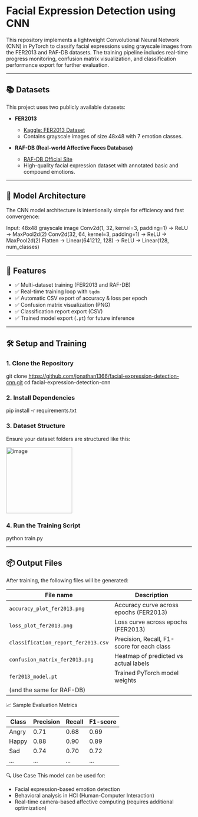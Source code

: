 # Facial Expression Detection using CNN

This repository implements a lightweight Convolutional Neural Network (CNN) in PyTorch to classify facial expressions using grayscale images from the FER2013 and RAF-DB datasets. The training pipeline includes real-time progress monitoring, confusion matrix visualization, and classification performance export for further evaluation.

---

## 📚 Datasets

This project uses two publicly available datasets:

- **FER2013**  
  - [Kaggle: FER2013 Dataset](https://www.kaggle.com/datasets/msambare/fer2013)
  - Contains grayscale images of size 48x48 with 7 emotion classes.

- **RAF-DB (Real-world Affective Faces Database)**  
  - [RAF-DB Official Site](http://www.whdeng.cn/RAF/model1.html)
  - High-quality facial expression dataset with annotated basic and compound emotions.

---

## 🧠 Model Architecture

The CNN model architecture is intentionally simple for efficiency and fast convergence:

Input: 48x48 grayscale image
Conv2d(1, 32, kernel=3, padding=1) → ReLU → MaxPool2d(2)
Conv2d(32, 64, kernel=3, padding=1) → ReLU → MaxPool2d(2)
Flatten → Linear(641212, 128) → ReLU → Linear(128, num_classes)

---

## 🚀 Features

- ✅ Multi-dataset training (FER2013 and RAF-DB)
- ✅ Real-time training loop with `tqdm`
- ✅ Automatic CSV export of accuracy & loss per epoch
- ✅ Confusion matrix visualization (PNG)
- ✅ Classification report export (CSV)
- ✅ Trained model export (`.pt`) for future inference

---

## 🛠️ Setup and Training

### 1. Clone the Repository

git clone https://github.com/jonathan1366/facial-expression-detection-cnn.git
cd facial-expression-detection-cnn

### 2. Install Dependencies
pip install -r requirements.txt

### 3. Dataset Structure
Ensure your dataset folders are structured like this:

<img width="179" alt="image" src="https://github.com/user-attachments/assets/ffa1387d-4f29-45c6-a940-a5ae0ac5f973" />

### 4. Run the Training Script
python train.py

---

## 📦 Output Files
After training, the following files will be generated:

| File name                           | Description                                |
| ----------------------------------- | ------------------------------------------ |
| `accuracy_plot_fer2013.png`         | Accuracy curve across epochs (FER2013)     |
| `loss_plot_fer2013.png`             | Loss curve across epochs (FER2013)         |
| `classification_report_fer2013.csv` | Precision, Recall, F1-score for each class |
| `confusion_matrix_fer2013.png`      | Heatmap of predicted vs actual labels      |
| `fer2013_model.pt`                  | Trained PyTorch model weights              |
| (and the same for RAF-DB)           |                                            |

📈 Sample Evaluation Metrics

| Class | Precision | Recall | F1-score |
| ----- | --------- | ------ | -------- |
| Angry | 0.71      | 0.68   | 0.69     |
| Happy | 0.88      | 0.90   | 0.89     |
| Sad   | 0.74      | 0.70   | 0.72     |
| ...   | ...       | ...    | ...      |

🔍 Use Case
This model can be used for:

- Facial expression-based emotion detection
- Behavioral analysis in HCI (Human-Computer Interaction)
- Real-time camera-based affective computing (requires additional optimization)



